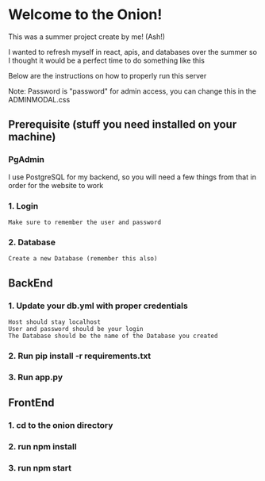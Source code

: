 #   Welcome to the Onion!

This was a summer project create by me! (Ash!)

I wanted to refresh myself in react, apis, and databases over the summer so I thought it would be a perfect time to do something like this

Below are the instructions on how to properly run this server

Note: Password is "password" for admin access, you can change this in the ADMINMODAL.css

## Prerequisite  (stuff you need installed on your machine)

### PgAdmin
I use PostgreSQL for my backend, so you will need a few things from that in order for the website to work

### 1. Login
    Make sure to remember the user and password

### 2. Database 
    Create a new Database (remember this also)

## BackEnd

### 1. Update your db.yml with proper credentials
    Host should stay localhost
    User and password should be your login
    The Database should be the name of the Database you created

### 2. Run pip install -r requirements.txt

### 3. Run app.py

## FrontEnd 

### 1. cd to the onion directory

### 2. run npm install

### 3. run npm start 
    

